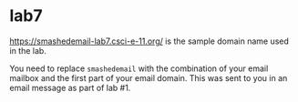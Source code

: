 # lab7

https://smashedemail-lab7.csci-e-11.org/ is the sample domain name used in the lab.

You need to replace `smashedemail` with the combination of your email mailbox and the first part of your email domain. This was sent to you in an email message as part of lab #1.
